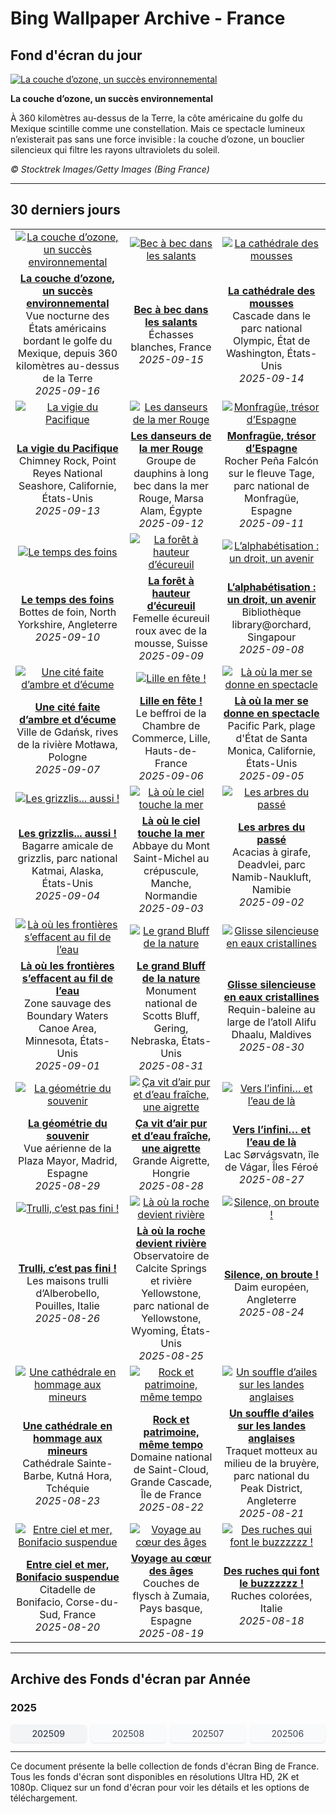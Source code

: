 # Bing Wallpaper Archive - France

## Fond d'écran du jour

[![La couche d’ozone, un succès environnemental](https://www.bing.com/th?id=OHR.OzoneEarth_FR-FR6213796059_UHD.jpg&pid=hp&w=2560)](https://bing.codexun.com/fr/detail/20250916)

**La couche d’ozone, un succès environnemental**

À 360 kilomètres au-dessus de la Terre, la côte américaine du golfe du Mexique scintille comme une constellation. Mais ce spectacle lumineux n’existerait pas sans une force invisible : la couche d’ozone, un bouclier silencieux qui filtre les rayons ultraviolets du soleil.

*© Stocktrek Images/Getty Images (Bing France)*

---

## 30 derniers jours

| | | |
|:---:|:---:|:---:|
| [![La couche d’ozone, un succès environnemental](https://www.bing.com/th?id=OHR.OzoneEarth_FR-FR6213796059_UHD.jpg&pid=hp&w=2560)](https://bing.codexun.com/fr/detail/20250916) | [![Bec à bec dans les salants](https://www.bing.com/th?id=OHR.Echasse_FR-FR6104514472_UHD.jpg&pid=hp&w=2560)](https://bing.codexun.com/fr/detail/20250915) | [![La cathédrale des mousses](https://www.bing.com/th?id=OHR.HohWaterfall_FR-FR5951351854_UHD.jpg&pid=hp&w=2560)](https://bing.codexun.com/fr/detail/20250914) | 
| **[La couche d’ozone, un succès environnemental](https://bing.codexun.com/fr/detail/20250916)**<br>Vue nocturne des États américains bordant le golfe du Mexique, depuis 360 kilomètres au-dessus de la Terre<br>*2025-09-16* | **[Bec à bec dans les salants](https://bing.codexun.com/fr/detail/20250915)**<br>Échasses blanches, France<br>*2025-09-15* | **[La cathédrale des mousses](https://bing.codexun.com/fr/detail/20250914)**<br>Cascade dans le parc national Olympic, État de Washington, États-Unis<br>*2025-09-14* | 
| [![La vigie du Pacifique](https://www.bing.com/th?id=OHR.PointReyesSeashore_FR-FR5791711233_UHD.jpg&pid=hp&w=2560)](https://bing.codexun.com/fr/detail/20250913) | [![Les danseurs de la mer Rouge](https://www.bing.com/th?id=OHR.SpinnerDolphins_FR-FR4369584175_UHD.jpg&pid=hp&w=2560)](https://bing.codexun.com/fr/detail/20250912) | [![Monfragüe, trésor d’Espagne](https://www.bing.com/th?id=OHR.ExtremaduraJamon_FR-FR4206695043_UHD.jpg&pid=hp&w=2560)](https://bing.codexun.com/fr/detail/20250911) | 
| **[La vigie du Pacifique](https://bing.codexun.com/fr/detail/20250913)**<br>Chimney Rock, Point Reyes National Seashore, Californie, États-Unis<br>*2025-09-13* | **[Les danseurs de la mer Rouge](https://bing.codexun.com/fr/detail/20250912)**<br>Groupe de dauphins à long bec dans la mer Rouge, Marsa Alam, Égypte<br>*2025-09-12* | **[Monfragüe, trésor d’Espagne](https://bing.codexun.com/fr/detail/20250911)**<br>Rocher Peña Falcón sur le fleuve Tage, parc national de Monfragüe, Espagne<br>*2025-09-11* | 
| [![Le temps des foins](https://www.bing.com/th?id=OHR.YorkshireHay_FR-FR4007661841_UHD.jpg&pid=hp&w=2560)](https://bing.codexun.com/fr/detail/20250910) | [![La forêt à hauteur d’écureuil](https://www.bing.com/th?id=OHR.SwissSquirrel_FR-FR3805105470_UHD.jpg&pid=hp&w=2560)](https://bing.codexun.com/fr/detail/20250909) | [![L’alphabétisation : un droit, un avenir](https://www.bing.com/th?id=OHR.OrchardLibrary_FR-FR3660186396_UHD.jpg&pid=hp&w=2560)](https://bing.codexun.com/fr/detail/20250908) | 
| **[Le temps des foins](https://bing.codexun.com/fr/detail/20250910)**<br>Bottes de foin, North Yorkshire, Angleterre<br>*2025-09-10* | **[La forêt à hauteur d’écureuil](https://bing.codexun.com/fr/detail/20250909)**<br>Femelle écureuil roux avec de la mousse, Suisse<br>*2025-09-09* | **[L’alphabétisation : un droit, un avenir](https://bing.codexun.com/fr/detail/20250908)**<br>Bibliothèque library@orchard, Singapour<br>*2025-09-08* | 
| [![Une cité faite d’ambre et d’écume](https://www.bing.com/th?id=OHR.BlueGdansk_FR-FR3495478989_UHD.jpg&pid=hp&w=2560)](https://bing.codexun.com/fr/detail/20250907) | [![Lille en fête !](https://www.bing.com/th?id=OHR.LilleMarket_FR-FR3271144048_UHD.jpg&pid=hp&w=2560)](https://bing.codexun.com/fr/detail/20250906) | [![Là où la mer se donne en spectacle](https://www.bing.com/th?id=OHR.SunsetPier_FR-FR5498949983_UHD.jpg&pid=hp&w=2560)](https://bing.codexun.com/fr/detail/20250905) | 
| **[Une cité faite d’ambre et d’écume](https://bing.codexun.com/fr/detail/20250907)**<br>Ville de Gdańsk, rives de la rivière Motława, Pologne<br>*2025-09-07* | **[Lille en fête !](https://bing.codexun.com/fr/detail/20250906)**<br>Le beffroi de la Chambre de Commerce, Lille, Hauts-de-France<br>*2025-09-06* | **[Là où la mer se donne en spectacle](https://bing.codexun.com/fr/detail/20250905)**<br>Pacific Park, plage d'État de Santa Monica, Californie, États-Unis<br>*2025-09-05* | 
| [![Les grizzlis... aussi !](https://www.bing.com/th?id=OHR.WrestlingBears_FR-FR0316323134_UHD.jpg&pid=hp&w=2560)](https://bing.codexun.com/fr/detail/20250904) | [![Là où le ciel touche la mer](https://www.bing.com/th?id=OHR.MontSaintMichel_FR-FR8463268794_UHD.jpg&pid=hp&w=2560)](https://bing.codexun.com/fr/detail/20250903) | [![Les arbres du passé](https://www.bing.com/th?id=OHR.DeadvleiTrees_FR-FR9220930229_UHD.jpg&pid=hp&w=2560)](https://bing.codexun.com/fr/detail/20250902) | 
| **[Les grizzlis... aussi !](https://bing.codexun.com/fr/detail/20250904)**<br>Bagarre amicale de grizzlis, parc national Katmai, Alaska, États-Unis<br>*2025-09-04* | **[Là où le ciel touche la mer](https://bing.codexun.com/fr/detail/20250903)**<br>Abbaye du Mont Saint-Michel au crépuscule, Manche, Normandie<br>*2025-09-03* | **[Les arbres du passé](https://bing.codexun.com/fr/detail/20250902)**<br>Acacias à girafe, Deadvlei, parc Namib-Naukluft, Namibie<br>*2025-09-02* | 
| [![Là où les frontières s’effacent au fil de l’eau](https://www.bing.com/th?id=OHR.MinnesotaWaters_FR-FR7608099826_UHD.jpg&pid=hp&w=2560)](https://bing.codexun.com/fr/detail/20250901) | [![Le grand Bluff de la nature](https://www.bing.com/th?id=OHR.ScottsBluff_FR-FR7081718097_UHD.jpg&pid=hp&w=2560)](https://bing.codexun.com/fr/detail/20250831) | [![Glisse silencieuse en eaux cristallines](https://www.bing.com/th?id=OHR.MaldivesWhaleShark_FR-FR6621180531_UHD.jpg&pid=hp&w=2560)](https://bing.codexun.com/fr/detail/20250830) | 
| **[Là où les frontières s’effacent au fil de l’eau](https://bing.codexun.com/fr/detail/20250901)**<br>Zone sauvage des Boundary Waters Canoe Area, Minnesota, États-Unis<br>*2025-09-01* | **[Le grand Bluff de la nature](https://bing.codexun.com/fr/detail/20250831)**<br>Monument national de Scotts Bluff, Gering, Nebraska, États-Unis<br>*2025-08-31* | **[Glisse silencieuse en eaux cristallines](https://bing.codexun.com/fr/detail/20250830)**<br>Requin-baleine au large de l’atoll Alifu Dhaalu, Maldives<br>*2025-08-30* | 
| [![La géométrie du souvenir](https://www.bing.com/th?id=OHR.PlazaMayor_FR-FR2388557183_UHD.jpg&pid=hp&w=2560)](https://bing.codexun.com/fr/detail/20250829) | [![Ça vit d’air pur et d’eau fraîche, une aigrette](https://www.bing.com/th?id=OHR.WhiteEgret_FR-FR1372532221_UHD.jpg&pid=hp&w=2560)](https://bing.codexun.com/fr/detail/20250828) | [![Vers l’infini… et l’eau de là](https://www.bing.com/th?id=OHR.FaroeLake_FR-FR9783963301_UHD.jpg&pid=hp&w=2560)](https://bing.codexun.com/fr/detail/20250827) | 
| **[La géométrie du souvenir](https://bing.codexun.com/fr/detail/20250829)**<br>Vue aérienne de la Plaza Mayor, Madrid, Espagne<br>*2025-08-29* | **[Ça vit d’air pur et d’eau fraîche, une aigrette](https://bing.codexun.com/fr/detail/20250828)**<br>Grande Aigrette, Hongrie<br>*2025-08-28* | **[Vers l’infini… et l’eau de là](https://bing.codexun.com/fr/detail/20250827)**<br>Lac Sørvágsvatn, île de Vágar, Îles Féroé<br>*2025-08-27* | 
| [![Trulli, c’est pas fini !](https://www.bing.com/th?id=OHR.TrulliHouses_FR-FR8920368293_UHD.jpg&pid=hp&w=2560)](https://bing.codexun.com/fr/detail/20250826) | [![Là où la roche devient rivière](https://www.bing.com/th?id=OHR.YellowstoneRiver_FR-FR8460083088_UHD.jpg&pid=hp&w=2560)](https://bing.codexun.com/fr/detail/20250825) | [![Silence, on broute !](https://www.bing.com/th?id=OHR.CervusDama_FR-FR7245916785_UHD.jpg&pid=hp&w=2560)](https://bing.codexun.com/fr/detail/20250824) | 
| **[Trulli, c’est pas fini !](https://bing.codexun.com/fr/detail/20250826)**<br>Les maisons trulli d’Alberobello, Pouilles, Italie<br>*2025-08-26* | **[Là où la roche devient rivière](https://bing.codexun.com/fr/detail/20250825)**<br>Observatoire de Calcite Springs et rivière Yellowstone, parc national de Yellowstone, Wyoming, États-Unis<br>*2025-08-25* | **[Silence, on broute !](https://bing.codexun.com/fr/detail/20250824)**<br>Daim européen, Angleterre<br>*2025-08-24* | 
| [![Une cathédrale en hommage aux mineurs](https://www.bing.com/th?id=OHR.SaintBarbaras_FR-FR4490815569_UHD.jpg&pid=hp&w=2560)](https://bing.codexun.com/fr/detail/20250823) | [![Rock et patrimoine, même tempo](https://www.bing.com/th?id=OHR.RockSeine_FR-FR5220728990_UHD.jpg&pid=hp&w=2560)](https://bing.codexun.com/fr/detail/20250822) | [![Un souffle d’ailes sur les landes anglaises](https://www.bing.com/th?id=OHR.WheatearBird_FR-FR6118377367_UHD.jpg&pid=hp&w=2560)](https://bing.codexun.com/fr/detail/20250821) | 
| **[Une cathédrale en hommage aux mineurs](https://bing.codexun.com/fr/detail/20250823)**<br>Cathédrale Sainte-Barbe, Kutná Hora, Tchéquie<br>*2025-08-23* | **[Rock et patrimoine, même tempo](https://bing.codexun.com/fr/detail/20250822)**<br>Domaine national de Saint-Cloud, Grande Cascade, Île de France<br>*2025-08-22* | **[Un souffle d’ailes sur les landes anglaises](https://bing.codexun.com/fr/detail/20250821)**<br>Traquet motteux au milieu de la bruyère, parc national du Peak District, Angleterre<br>*2025-08-21* | 
| [![Entre ciel et mer, Bonifacio suspendue](https://www.bing.com/th?id=OHR.CitadelBonifacio_FR-FR5988147766_UHD.jpg&pid=hp&w=2560)](https://bing.codexun.com/fr/detail/20250820) | [![Voyage au cœur des âges](https://www.bing.com/th?id=OHR.GipuzcoaSummer_FR-FR5838334376_UHD.jpg&pid=hp&w=2560)](https://bing.codexun.com/fr/detail/20250819) | [![Des ruches qui font le buzzzzzz !](https://www.bing.com/th?id=OHR.ColorfulBeehives_FR-FR5685260580_UHD.jpg&pid=hp&w=2560)](https://bing.codexun.com/fr/detail/20250818) | 
| **[Entre ciel et mer, Bonifacio suspendue](https://bing.codexun.com/fr/detail/20250820)**<br>Citadelle de Bonifacio, Corse-du-Sud, France<br>*2025-08-20* | **[Voyage au cœur des âges](https://bing.codexun.com/fr/detail/20250819)**<br>Couches de flysch à Zumaia, Pays basque, Espagne<br>*2025-08-19* | **[Des ruches qui font le buzzzzzz !](https://bing.codexun.com/fr/detail/20250818)**<br>Ruches colorées, Italie<br>*2025-08-18* | 


---

## Archive des Fonds d'écran par Année

### 2025
<div style="display: grid; grid-template-columns: repeat(auto-fit, minmax(80px, 1fr)); gap: 6px; margin: 12px 0;">
<a href="https://bing.codexun.com/fr/archive/202509" style="padding: 6px 12px; font-size: 14px; border-radius: 6px; box-shadow: 0 1px 2px rgba(0,0,0,0.1); background-color: #f3f4f6; color: #374151; text-decoration: none; text-align: center; transition: background-color 0.2s ease; font-weight: 500;">202509</a>
<a href="https://bing.codexun.com/fr/archive/202508" style="padding: 6px 12px; font-size: 14px; border-radius: 6px; box-shadow: 0 1px 2px rgba(0,0,0,0.1); background-color: #f9fafb; color: #374151; text-decoration: none; text-align: center; transition: background-color 0.2s ease;">202508</a>
<a href="https://bing.codexun.com/fr/archive/202507" style="padding: 6px 12px; font-size: 14px; border-radius: 6px; box-shadow: 0 1px 2px rgba(0,0,0,0.1); background-color: #f9fafb; color: #374151; text-decoration: none; text-align: center; transition: background-color 0.2s ease;">202507</a>
<a href="https://bing.codexun.com/fr/archive/202506" style="padding: 6px 12px; font-size: 14px; border-radius: 6px; box-shadow: 0 1px 2px rgba(0,0,0,0.1); background-color: #f9fafb; color: #374151; text-decoration: none; text-align: center; transition: background-color 0.2s ease;">202506</a>
</div>



---

Ce document présente la belle collection de fonds d'écran Bing de France. Tous les fonds d'écran sont disponibles en résolutions Ultra HD, 2K et 1080p. Cliquez sur un fond d'écran pour voir les détails et les options de téléchargement.

